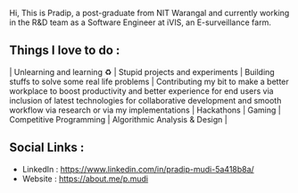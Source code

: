 Hi, This is Pradip, a post-graduate from NIT Warangal and currently working in the R&D team as a Software Engineer at iVIS, an E-surveillance farm.


Things I love to do :
-----------------------------------
| Unlearning and learning ♻️ 
| Stupid projects and experiments 
| Building stuffs to solve some real life problems 
| Contributing my bit to make a better workplace to boost productivity and better experience for end users via inclusion of latest technologies for collaborative development and smooth workflow via research or via my implementations 
| Hackathons 
| Gaming 
| Competitive Programming 
| Algorithmic Analysis & Design |


Social Links : 
-----------------------------------
* LinkedIn : https://www.linkedin.com/in/pradip-mudi-5a418b8a/
* Website : https://about.me/p.mudi

